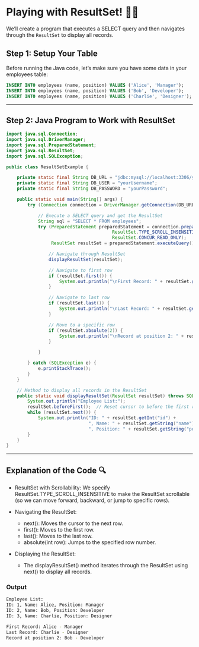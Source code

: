 # Playing with ResultSet! 👨‍💻

We’ll create a program that executes a SELECT query and then navigates through the `ResultSet` to display all records.

## Step 1: Setup Your Table

Before running the Java code, let’s make sure you have some data in your employees table:

```sql
INSERT INTO employees (name, position) VALUES ('Alice', 'Manager');
INSERT INTO employees (name, position) VALUES ('Bob', 'Developer');
INSERT INTO employees (name, position) VALUES ('Charlie', 'Designer');
```

---

## Step 2: Java Program to Work with ResultSet

```java
import java.sql.Connection;
import java.sql.DriverManager;
import java.sql.PreparedStatement;
import java.sql.ResultSet;
import java.sql.SQLException;

public class ResultSetExample {

    private static final String DB_URL = "jdbc:mysql://localhost:3306/yourDatabaseName";
    private static final String DB_USER = "yourUsername";
    private static final String DB_PASSWORD = "yourPassword";

    public static void main(String[] args) {
        try (Connection connection = DriverManager.getConnection(DB_URL, DB_USER, DB_PASSWORD)) {

            // Execute a SELECT query and get the ResultSet
            String sql = "SELECT * FROM employees";
            try (PreparedStatement preparedStatement = connection.prepareStatement(sql, 
                                        ResultSet.TYPE_SCROLL_INSENSITIVE, 
                                        ResultSet.CONCUR_READ_ONLY);
                 ResultSet resultSet = preparedStatement.executeQuery()) {

                // Navigate through ResultSet
                displayResultSet(resultSet);

                // Navigate to first row
                if (resultSet.first()) {
                    System.out.println("\nFirst Record: " + resultSet.getString("name") + " - " + resultSet.getString("position"));
                }

                // Navigate to last row
                if (resultSet.last()) {
                    System.out.println("\nLast Record: " + resultSet.getString("name") + " - " + resultSet.getString("position"));
                }

                // Move to a specific row
                if (resultSet.absolute(2)) {
                    System.out.println("\nRecord at position 2: " + resultSet.getString("name") + " - " + resultSet.getString("position"));
                }

            }

        } catch (SQLException e) {
            e.printStackTrace();
        }
    }

    // Method to display all records in the ResultSet
    public static void displayResultSet(ResultSet resultSet) throws SQLException {
        System.out.println("Employee List:");
        resultSet.beforeFirst();  // Reset cursor to before the first row
        while (resultSet.next()) {
            System.out.println("ID: " + resultSet.getInt("id") +
                               ", Name: " + resultSet.getString("name") +
                               ", Position: " + resultSet.getString("position"));
        }
    }
}
```

---

## Explanation of the Code 🔍

- ResultSet with Scrollability: We specify ResultSet.TYPE_SCROLL_INSENSITIVE to make the ResultSet scrollable (so we can move forward, backward, or jump to specific rows).

- Navigating the ResultSet:
  - next(): Moves the cursor to the next row.
  - first(): Moves to the first row.
  - last(): Moves to the last row.
  - absolute(int row): Jumps to the specified row number.

- Displaying the ResultSet:
  - The displayResultSet() method iterates through the ResultSet using next() to display all records.


### Output

```bash
Employee List:
ID: 1, Name: Alice, Position: Manager
ID: 2, Name: Bob, Position: Developer
ID: 3, Name: Charlie, Position: Designer

First Record: Alice - Manager
Last Record: Charlie - Designer
Record at position 2: Bob - Developer
```